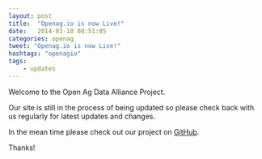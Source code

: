```yaml
---
layout: post
title:  "Openag.io is now Live!"
date:   2014-03-10 08:51:05
categories: openag
tweet: "Openag.io is now Live!"
hashtags: "openagio"
tags: 
    - updates
---
```


Welcome to the Open Ag Data Alliance Project.

Our site is still in the process of being updated so please check back with us regularly for latest updates and changes.

In the mean time please check out our project on <a href="https://github.com/aultac/oada-api-spec" target="_blank">GitHub</a>.

Thanks!
